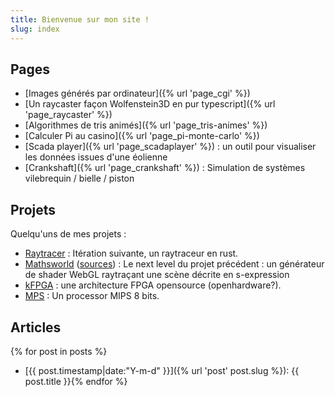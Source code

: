 ```yaml
---
title: Bienvenue sur mon site !
slug: index
---
```


## Pages

- [Images générés par ordinateur]({% url 'page_cgi' %})
- [Un raycaster façon Wolfenstein3D en pur typescript]({% url 'page_raycaster' %})
- [Algorithmes de tris animés]({% url 'page_tris-animes' %})
- [Calculer Pi au casino]({% url 'page_pi-monte-carlo' %})
- [Scada player]({% url 'page_scadaplayer' %}) : un outil pour visualiser les données issues d'une éolienne
- [Crankshaft]({% url 'page_crankshaft' %}) : Simulation de systèmes vilebrequin / bielle / piston

## Projets

Quelqu'uns de mes projets :

- [Raytracer](https://github.com/jtremesay/raytracer) : Itération suivante, un raytraceur en rust.
- [Mathsworld](https://mathsworld.jtremesay.org/) ([sources](https://github.com/jtremesay/mathsworld)) : Le next level du projet précédent : un générateur de shader WebGL raytraçant une scène décrite en s-expression
- [kFPGA](https://github.com/jtremesay/kfpga) : une architecture FPGA opensource (openhardware?).
- [MPS](https://github.com/jtremesay/mpssim) : Un processor MIPS 8 bits.

## Articles

{% for post in posts %}
- [{{ post.timestamp|date:"Y-m-d" }}]({% url 'post' post.slug %}): {{ post.title }}{% endfor %}